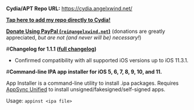 **Cydia/APT Repo URL:** https://cydia.angelxwind.net/

[**Tap here to add my repo directly to Cydia!**](https://cydia.angelxwind.net/add.php)

[**Donate Using PayPal (`rei@angelxwind.net`)**](https://paypal.me/angelXwind) (donations are greatly appreciated, *but are not (and never will be) necessary!*)

#**Changelog for 1.1.1 ([full changelog](https://cydia.angelxwind.net/?page/com.linusyang.appinst-changelog))**

* Confirmed compatibility with all supported iOS versions up to iOS 11.3.1.

#**Command-line IPA app installer for iOS 5, 6, 7, 8, 9, 10, and 11.**

App Installer is a command-line utility to install .ipa packages. Requires [AppSync Unified](https://cydia.angelxwind.net/?page/net.angelxwind.appsyncunified) to install unsigned/fakesigned/self-signed apps.

Usage: `appinst <ipa file>`